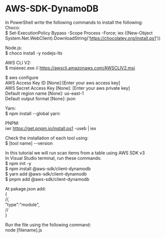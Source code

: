 # AWS-SDK-DynamoDB
  
In PowerShell write the following commands to install the following:  
Choco:  
$ Set-ExecutionPolicy Bypass -Scope Process -Force; iex ((New-Object System.Net.WebClient).DownloadString('https://chocolatey.org/install.ps1'))  
  
Node.js:  
$ choco install -y nodejs-lts  
  
AWS CLI V2:  
$ msiexec.exe /i https://awscli.amazonaws.com/AWSCLIV2.msi  
  
$ aws configure  
AWS Access Key ID [None]:[Enter your aws access key]  
AWS Secret Access Key [None]: [Enter your aws private key]  
Default region name [None]: us-east-1  
Default output format [None]: json  
  
Yarn:  
$ npm install --global yarn:  
  
PNPM:  
iwr https://get.pnpm.io/install.ps1 -useb | iex  
  
Check the installation of each tool using:  
$ [tool name] --version  
  
In this tutorial we will run scan items from a table using AWS SDK v3  
In Visual Studio terminal, run these commands:  
$ npm init -y  
$ npm install @aws-sdk/client-dynamodb  
$ yarn add @aws-sdk/client-dynamodb  
$ pnpm add @aws-sdk/client-dynamodb  
  
At pakage.json add:  
{  
 //,  
 "type":"module",  
 //  
}  
  
Run the file using the following command:  
node [filename].js  
  
